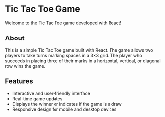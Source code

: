 # Tic Tac Toe Game

Welcome to the Tic Tac Toe game developed with React!

## About

This is a simple Tic Tac Toe game built with React. The game allows two players to take turns marking spaces in a 3×3 grid. The player who succeeds in placing three of their marks in a horizontal, vertical, or diagonal row wins the game.

## Features

- Interactive and user-friendly interface
- Real-time game updates
- Displays the winner or indicates if the game is a draw
- Responsive design for mobile and desktop devices
